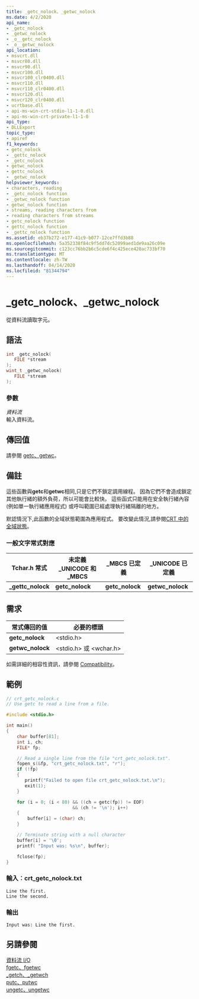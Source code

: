 ```yaml
---
title: _getc_nolock、_getwc_nolock
ms.date: 4/2/2020
api_name:
- _getc_nolock
- _getwc_nolock
- _o__getc_nolock
- _o__getwc_nolock
api_location:
- msvcrt.dll
- msvcr80.dll
- msvcr90.dll
- msvcr100.dll
- msvcr100_clr0400.dll
- msvcr110.dll
- msvcr110_clr0400.dll
- msvcr120.dll
- msvcr120_clr0400.dll
- ucrtbase.dll
- api-ms-win-crt-stdio-l1-1-0.dll
- api-ms-win-crt-private-l1-1-0
api_type:
- DLLExport
topic_type:
- apiref
f1_keywords:
- getc_nolock
- _gettc_nolock
- _getc_nolock
- getwc_nolock
- gettc_nolock
- _getwc_nolock
helpviewer_keywords:
- characters, reading
- _getc_nolock function
- _getwc_nolock function
- getwc_nolock function
- streams, reading characters from
- reading characters from streams
- getc_nolock function
- gettc_nolock function
- _gettc_nolock function
ms.assetid: eb37b272-e177-41c9-b077-12ce7ffd3b88
ms.openlocfilehash: 5a352338f84c9f5dd7dc52099aed1de9aa26c09e
ms.sourcegitcommit: c123cc76bb2b6c5cde6f4c425ece420ac733bf70
ms.translationtype: MT
ms.contentlocale: zh-TW
ms.lasthandoff: 04/14/2020
ms.locfileid: "81344794"
---
```

# <a name="_getc_nolock-_getwc_nolock"></a>_getc_nolock、_getwc_nolock

從資料流讀取字元。

## <a name="syntax"></a>語法

```C
int _getc_nolock(
   FILE *stream
);
wint_t _getwc_nolock(
   FILE *stream
);
```

### <a name="parameters"></a>參數

*資料流*<br/>
輸入資料流。

## <a name="return-value"></a>傳回值

請參閱 [getc、getwc](getc-getwc.md)。

## <a name="remarks"></a>備註

這些函數與**getc**和**getwc**相同,只是它們不鎖定調用線程。 因為它們不會造成鎖定其他執行緒的額外負荷，所以可能會比較快。 這些函式只能用在安全執行緒內容 (例如單一執行緒應用程式) 或呼叫範圍已經處理執行緒隔離的地方。

默認情況下,此函數的全域狀態範圍為應用程式。 要改變此情況,請參閱[CRT 中的全域狀態](../global-state.md)。

### <a name="generic-text-routine-mappings"></a>一般文字常式對應

|Tchar.h 常式|未定義 _UNICODE 和 _MBCS|_MBCS 已定義|_UNICODE 已定義|
|---------------------|--------------------------------------|--------------------|-----------------------|
|**_gettc_nolock**|**getc_nolock**|**getc_nolock**|**getwc_nolock**|

## <a name="requirements"></a>需求

|常式傳回的值|必要的標頭|
|-------------|---------------------|
|**getc_nolock**|\<stdio.h>|
|**getwc_nolock**|\<stdio.h> 或 \<wchar.h>|

如需詳細的相容性資訊，請參閱 [Compatibility](../../c-runtime-library/compatibility.md)。

## <a name="example"></a>範例

```C
// crt_getc_nolock.c
// Use getc to read a line from a file.

#include <stdio.h>

int main()
{
    char buffer[81];
    int i, ch;
    FILE* fp;

    // Read a single line from the file "crt_getc_nolock.txt".
    fopen_s(&fp, "crt_getc_nolock.txt", "r");
    if (!fp)
    {
       printf("Failed to open file crt_getc_nolock.txt.\n");
       exit(1);
    }

    for (i = 0; (i < 80) && ((ch = getc(fp)) != EOF)
                         && (ch != '\n'); i++)
    {
        buffer[i] = (char) ch;
    }

    // Terminate string with a null character
    buffer[i] = '\0';
    printf( "Input was: %s\n", buffer);

    fclose(fp);
}
```

### <a name="input-crt_getc_nolocktxt"></a>輸入︰crt_getc_nolock.txt

```Input
Line the first.
Line the second.
```

### <a name="output"></a>輸出

```Output
Input was: Line the first.
```

## <a name="see-also"></a>另請參閱

[資料流 I/O](../../c-runtime-library/stream-i-o.md)<br/>
[fgetc、fgetwc](fgetc-fgetwc.md)<br/>
[_getch、_getwch](getch-getwch.md)<br/>
[putc、putwc](putc-putwc.md)<br/>
[ungetc、ungetwc](ungetc-ungetwc.md)<br/>
